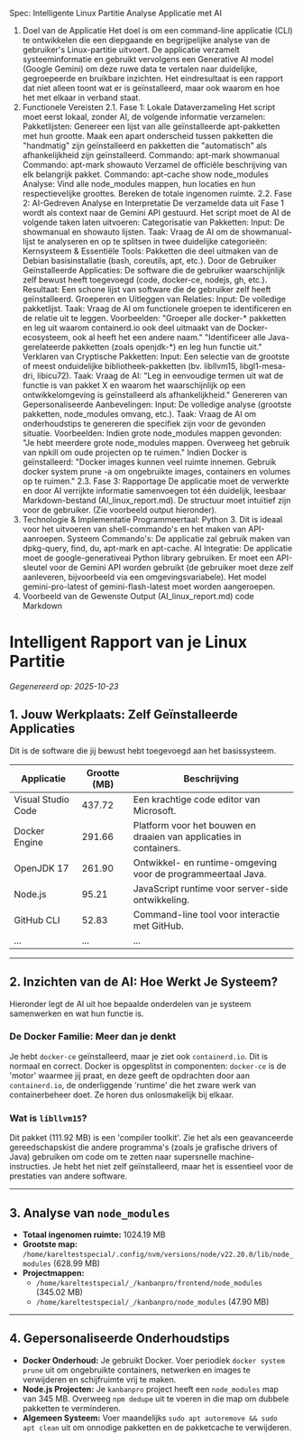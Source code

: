 Spec: Intelligente Linux Partitie Analyse Applicatie met AI
1. Doel van de Applicatie
Het doel is om een command-line applicatie (CLI) te ontwikkelen die een diepgaande en begrijpelijke analyse van de gebruiker's Linux-partitie uitvoert. De applicatie verzamelt systeeminformatie en gebruikt vervolgens een Generative AI model (Google Gemini) om deze ruwe data te vertalen naar duidelijke, gegroepeerde en bruikbare inzichten. Het eindresultaat is een rapport dat niet alleen toont wat er is geïnstalleerd, maar ook waarom en hoe het met elkaar in verband staat.
2. Functionele Vereisten
2.1. Fase 1: Lokale Dataverzameling
Het script moet eerst lokaal, zonder AI, de volgende informatie verzamelen:
Pakketlijsten:
Genereer een lijst van alle geïnstalleerde apt-pakketten met hun grootte.
Maak een apart onderscheid tussen pakketten die "handmatig" zijn geïnstalleerd en pakketten die "automatisch" als afhankelijkheid zijn geïnstalleerd.
Commando: apt-mark showmanual
Commando: apt-mark showauto
Verzamel de officiële beschrijving van elk belangrijk pakket.
Commando: apt-cache show <pakketnaam>
node_modules Analyse:
Vind alle node_modules mappen, hun locaties en hun respectievelijke groottes.
Bereken de totale ingenomen ruimte.
2.2. Fase 2: AI-Gedreven Analyse en Interpretatie
De verzamelde data uit Fase 1 wordt als context naar de Gemini API gestuurd. Het script moet de AI de volgende taken laten uitvoeren:
Categorisatie van Pakketten:
Input: De showmanual en showauto lijsten.
Taak: Vraag de AI om de showmanual-lijst te analyseren en op te splitsen in twee duidelijke categorieën:
Kernsysteem & Essentiële Tools: Pakketten die deel uitmaken van de Debian basisinstallatie (bash, coreutils, apt, etc.).
Door de Gebruiker Geïnstalleerde Applicaties: De software die de gebruiker waarschijnlijk zelf bewust heeft toegevoegd (code, docker-ce, nodejs, gh, etc.).
Resultaat: Een schone lijst van software die de gebruiker zelf heeft geïnstalleerd.
Groeperen en Uitleggen van Relaties:
Input: De volledige pakketlijst.
Taak: Vraag de AI om functionele groepen te identificeren en de relatie uit te leggen.
Voorbeelden:
"Groeper alle docker-* pakketten en leg uit waarom containerd.io ook deel uitmaakt van de Docker-ecosysteem, ook al heeft het een andere naam."
"Identificeer alle Java-gerelateerde pakketten (zoals openjdk-*) en leg hun functie uit."
Verklaren van Cryptische Pakketten:
Input: Een selectie van de grootste of meest onduidelijke bibliotheek-pakketten (bv. libllvm15, libgl1-mesa-dri, libicu72).
Taak: Vraag de AI: "Leg in eenvoudige termen uit wat de functie is van pakket X en waarom het waarschijnlijk op een ontwikkelomgeving is geïnstalleerd als afhankelijkheid."
Genereren van Gepersonaliseerde Aanbevelingen:
Input: De volledige analyse (grootste pakketten, node_modules omvang, etc.).
Taak: Vraag de AI om onderhoudstips te genereren die specifiek zijn voor de gevonden situatie.
Voorbeelden:
Indien grote node_modules mappen gevonden: "Je hebt meerdere grote node_modules mappen. Overweeg het gebruik van npkill om oude projecten op te ruimen."
Indien Docker is geïnstalleerd: "Docker images kunnen veel ruimte innemen. Gebruik docker system prune -a om ongebruikte images, containers en volumes op te ruimen."
2.3. Fase 3: Rapportage
De applicatie moet de verwerkte en door AI verrijkte informatie samenvoegen tot één duidelijk, leesbaar Markdown-bestand (AI_linux_report.md). De structuur moet intuïtief zijn voor de gebruiker. (Zie voorbeeld output hieronder).
3. Technologie & Implementatie
Programmeertaal: Python 3. Dit is ideaal voor het uitvoeren van shell-commando's en het maken van API-aanroepen.
Systeem Commando's: De applicatie zal gebruik maken van dpkg-query, find, du, apt-mark en apt-cache.
AI Integratie:
De applicatie moet de google-generativeai Python library gebruiken.
Er moet een API-sleutel voor de Gemini API worden gebruikt (de gebruiker moet deze zelf aanleveren, bijvoorbeeld via een omgevingsvariabele).
Het model gemini-pro-latest of gemini-flash-latest moet worden aangeroepen.
4. Voorbeeld van de Gewenste Output (AI_linux_report.md)
code
Markdown
# Intelligent Rapport van je Linux Partitie
*Gegenereerd op: 2025-10-23*

## 1. Jouw Werkplaats: Zelf Geïnstalleerde Applicaties

Dit is de software die jij bewust hebt toegevoegd aan het basissysteem.

| Applicatie | Grootte (MB) | Beschrijving |
|------------|--------------|----------------|
| Visual Studio Code | 437.72 | Een krachtige code editor van Microsoft. |
| Docker Engine | 291.66 | Platform voor het bouwen en draaien van applicaties in containers. |
| OpenJDK 17 | 261.90 | Ontwikkel- en runtime-omgeving voor de programmeertaal Java. |
| Node.js | 95.21 | JavaScript runtime voor server-side ontwikkeling. |
| GitHub CLI | 52.83 | Command-line tool voor interactie met GitHub. |
| ... | ... | ... |

---

## 2. Inzichten van de AI: Hoe Werkt Je Systeem?

Hieronder legt de AI uit hoe bepaalde onderdelen van je systeem samenwerken en wat hun functie is.

### De Docker Familie: Meer dan je denkt
Je hebt `docker-ce` geïnstalleerd, maar je ziet ook `containerd.io`. Dit is normaal en correct. Docker is opgesplitst in componenten: `docker-ce` is de 'motor' waarmee jij praat, en deze geeft de opdrachten door aan `containerd.io`, de onderliggende 'runtime' die het zware werk van containerbeheer doet. Ze horen dus onlosmakelijk bij elkaar.

### Wat is `libllvm15`?
Dit pakket (111.92 MB) is een 'compiler toolkit'. Zie het als een geavanceerde gereedschapskist die andere programma's (zoals je grafische drivers of Java) gebruiken om code om te zetten naar supersnelle machine-instructies. Je hebt het niet zelf geïnstalleerd, maar het is essentieel voor de prestaties van andere software.

---

## 3. Analyse van `node_modules`

- **Totaal ingenomen ruimte:** 1024.19 MB
- **Grootste map:** `/home/kareltestspecial/.config/nvm/versions/node/v22.20.0/lib/node_modules` (628.99 MB)
- **Projectmappen:**
  - `/home/kareltestspecial/_/kanbanpro/frontend/node_modules` (345.02 MB)
  - `/home/kareltestspecial/_/kanbanpro/node_modules` (47.90 MB)

---

## 4. Gepersonaliseerde Onderhoudstips

*   **Docker Onderhoud:** Je gebruikt Docker. Voer periodiek `docker system prune` uit om ongebruikte containers, netwerken en images te verwijderen en schijfruimte vrij te maken.
*   **Node.js Projecten:** Je `kanbanpro` project heeft een `node_modules` map van 345 MB. Overweeg `npm dedupe` uit te voeren in die map om dubbele pakketten te verminderen.
*   **Algemeen Systeem:** Voer maandelijks `sudo apt autoremove && sudo apt clean` uit om onnodige pakketten en de pakketcache te verwijderen.
